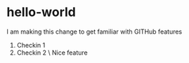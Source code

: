 # hello-world

I am making this change to get familiar with GITHub features

1. Checkin 1
2. Checkin 2 \\ Nice feature
